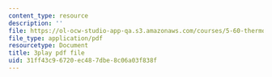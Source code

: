 ```yaml
---
content_type: resource
description: ''
file: https://ol-ocw-studio-app-qa.s3.amazonaws.com/courses/5-60-thermodynamics-kinetics-spring-2008/31ff43c96720ec487dbe8c06a03f838f_u6s_jy0n6vI.pdf
file_type: application/pdf
resourcetype: Document
title: 3play pdf file
uid: 31ff43c9-6720-ec48-7dbe-8c06a03f838f
---
```

